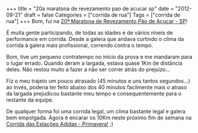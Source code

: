 +++
title = "20a maratona de revezamento pao de acucar sp"
date = "2012-09-21"
draft = false
Categories = ["corrida de rua"]
Tags = ["corrida de rua"]
+++
Bom, fui na [20ª Maratona de Revezamento Pão de Açucar - SP][maratona]!

É muita gente participando, de todas as idades e de vários níveis de performance em corrida. Desde a galera que andava curtindo o clima da corrida à galera mais profissional, correndo contra o tempo.

Bom, tive um pequeno contratempo no início da prova e  me mandaram para o lugar errado. Quando deram a largada, estava quase 1Km de distância deles. Não restou muito a fazer a não ser correr atrás do prejuízo…

Fiz o meu trajeto um pouco atrasado (45 minutos e uns tantos segundos…) ao invés, poderia ter feito abaixo dos 40 minutos facilmente mais o atraso da largada prejudicou bastante meu tempo e consequentemente para o restante da equipe.

De qualquer forma foi  uma corrida legal, um clima bastante legal e galera bem empolgada. Agora é encarar os 10Km neste próximo fim de semana na [Corrida das Estações Adidas - Primavera!][corridaadidas] ;)

[maratona]: http://www.maratonapaodeacucar.com.br/saopaulo/default_noticias_interna.asp?cod_area=6&idNoticia=6657
[corridaadidas]: http://circuitodasestacoes.com.br/sao-paulo/sp-primavera/

